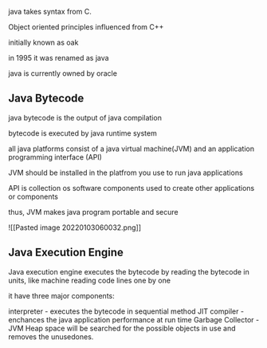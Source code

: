 java takes syntax from C.

Object oriented principles influenced from C++

initially known as oak

in 1995 it was renamed as java

java is currently owned by oracle

## Java Bytecode

java bytecode is the output of java compilation

bytecode is executed by java runtime system

all java platforms consist of a java virtual machine(JVM) and an application programming interface (API)

JVM should be installed in the platfrom you use to run java applications

API is collection os software components used to create other applications or components

thus, JVM makes java program portable and secure

![[Pasted image 20220103060032.png]]


## Java Execution Engine

Java execution engine executes the bytecode by reading the bytecode in units, like machine reading code lines one by one

it have three major components:

interpreter - executes the bytecode in sequential method
JIT compiler - enchances the java application performance at run time
Garbage Collector - JVM Heap space will be searched for the possible objects in  use and removes the unusedones.


